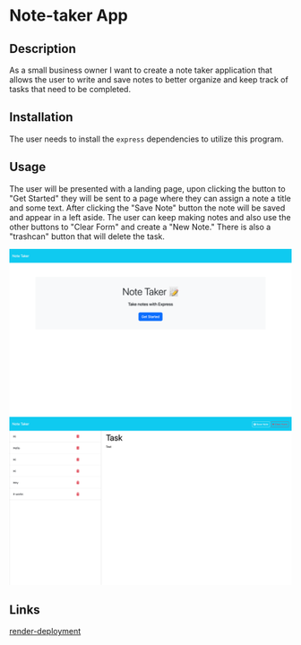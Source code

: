 # Note-taker App

## Description

As a small business owner I want to create a note taker application that allows the user to write and save notes to better organize and keep track of tasks that need to be completed.


## Installation

The user needs to install the `express` dependencies to utilize this program.

## Usage

The user will be presented with a landing page, upon clicking the button to "Get Started" they will be sent to a page where they can assign a note a title and some text. After clicking the "Save Note" button the note will be saved and appear in a left aside. The user can keep making notes and also use the other buttons to "Clear Form" and create a "New Note." There is also a "trashcan" button that will delete the task.

![note-taker-landing](images/Note-Taker-Landing-Page.png)
![note-taker-notes](images/Note-Taker-Notes-Page.png)

## Links
[render-deployment]()

